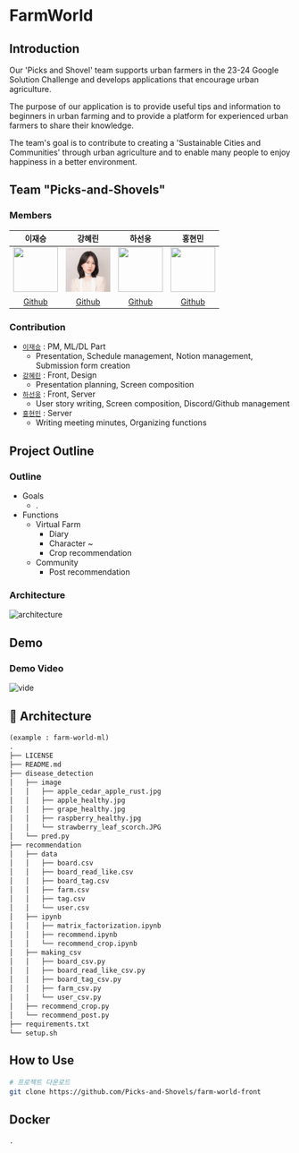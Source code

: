 # FarmWorld

## Introduction
Our 'Picks and Shovel' team supports urban farmers in the 23-24 Google Solution Challenge and develops applications that encourage urban agriculture.

The purpose of our application is to provide useful tips and information to beginners in urban farming and to provide a platform for experienced urban farmers to share their knowledge.

The team's goal is to contribute to creating a 'Sustainable Cities and Communities' through urban agriculture and to enable many people to enjoy happiness in a better environment.

## Team "Picks-and-Shovels" 



### Members  

이재승|강혜린|하선웅|홍현민
:-:|:-:|:-:|:-:
<img src='https://avatars.githubusercontent.com/u/26617603?v=4' height=80 width=80px></img>|<img src='../image/hyerinkang.png' height=80 width=80px></img>|<img src='https://avatars.githubusercontent.com/u/48426972?v=4' height=80 width=80px></img>|<img src='https://avatars.githubusercontent.com/u/109195877?v=4' height=80 width=80px></img>
[Github](https://github.com/js0807)|[Github](https://github.com/hyerinkang)|[Github](https://github.com/devnok)|[Github](https://github.com/HyunminHong619)

### Contribution  

- [`이재승`](https://github.com/js0807) : PM, ML/DL Part
    - Presentation, Schedule management, Notion management, Submission form creation
- [`강혜린`](https://github.com/hyerinkang) : Front, Design
    - Presentation planning, Screen composition
- [`하선웅`](https://github.com/devnok) : Front, Server
    - User story writing, Screen composition, Discord/Github management
- [`홍현민`](https://github.com/HyunminHong619) : Server
    - Writing meeting minutes, Organizing functions


## Project Outline

### Outline

* Goals
    * .
* Functions
    * Virtual Farm
        * Diary
        * Character ~
        * Crop recommendation
    * Community
        * Post recommendation

### Architecture

![architecture]()

## Demo

### Demo Video


![vide]()





## 🚀 Architecture
```
(example : farm-world-ml)
.
├── LICENSE
├── README.md
├── disease_detection
│   ├── image
│   │   ├── apple_cedar_apple_rust.jpg
│   │   ├── apple_healthy.jpg
│   │   ├── grape_healthy.jpg
│   │   ├── raspberry_healthy.jpg
│   │   └── strawberry_leaf_scorch.JPG
│   └── pred.py
├── recommendation
│   ├── data
│   │   ├── board.csv
│   │   ├── board_read_like.csv
│   │   ├── board_tag.csv
│   │   ├── farm.csv
│   │   ├── tag.csv
│   │   └── user.csv
│   ├── ipynb
│   │   ├── matrix_factorization.ipynb
│   │   ├── recommend.ipynb
│   │   └── recommend_crop.ipynb
│   ├── making_csv
│   │   ├── board_csv.py
│   │   ├── board_read_like_csv.py
│   │   ├── board_tag_csv.py
│   │   ├── farm_csv.py
│   │   └── user_csv.py
│   ├── recommend_crop.py
│   └── recommend_post.py
├── requirements.txt
└── setup.sh
```

## How to Use

```bash
# 프로젝트 다운로드
git clone https://github.com/Picks-and-Shovels/farm-world-front
```

## Docker
```
.
```